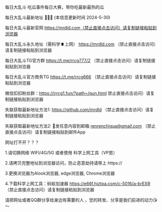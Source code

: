每日大乱斗 吃瓜事件每日大赛，带你吃最新最热的瓜 

每日大乱斗最新地址 🍉🍉🍉 (本信息更新时间 2024-5-30)

每日大乱斗最新官网 https://mrdld.com（禁止直接点击访问）请复制链接粘贴到浏览器

每日大乱斗永久地址（需科学⬆️上网） https://mrdld.com （禁止直接点击访问）请复制链接粘贴到浏览器

每日大乱斗TG官方群 https://t.me/rrcg777/2 （禁止直接点击访问）请复制链接粘贴到浏览器

每日大乱斗官方商务TG https://t.me/rrcg666 （禁止直接点击访问）请复制链接粘贴到浏览器

微信扣扣粉丝群：https://irrcg1.fun/?path=/qun.html  禁止直接点击访问）请复制链接粘贴到浏览器

失联获取最新地址方法1: https://github.com/mrdld （禁止直接点击访问）请复制链接粘贴到浏览器

失联获取最新地址方法2: 📧发任意内容到邮箱 renrenchigua@gmail.com （禁止直接点击访问）请复制链接粘贴到邮件App

网址打不开？？？

1.请切换网络 WIFI/4G/5G 或者使用 科学上网工具（VP恩）

2.请拷贝完整地址到浏览器访问，防止恶意劫持请带上 https://

3.更换浏览器为Alook浏览器, edge浏览器, Chrome浏览器

4.下载科学上网工具：蚂蚁加速器 https://e66f.hiztpa.com/c-5016/a-brEXR （禁止直接点击访问）请复制链接粘贴到浏览器

请把网址或者QQ群分享给身边有需要的人 ，您的转发、分享是我们前进的动力😘～
